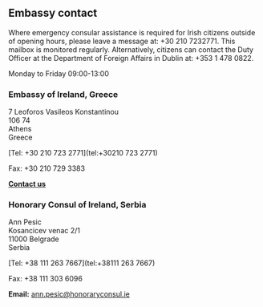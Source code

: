 ## Embassy contact

Where emergency consular assistance is required for Irish citizens outside of opening hours, please leave a message at: +30 210 7232771. This mailbox is monitored regularly. Alternatively, citizens can contact the Duty Officer at the Department of Foreign Affairs in Dublin at: +353 1 478 0822.

Monday to Friday 09:00-13:00

### Embassy of Ireland, Greece

7 Leoforos Vasileos Konstantinou   
106 74   
Athens   
Greece

[Tel: +30 210 723 2771](tel:+30210 723 2771)

Fax: +30 210 729 3383

[**Contact us**](/en/greece/athens/contact/)

### Honorary Consul of Ireland, Serbia

Ann Pesic   
Kosancicev venac 2/1   
11000 Belgrade   
Serbia

[Tel: +38 111 263 7667](tel:+38111 263 7667)

Fax: +38 111 303 6096

**Email:** [ann.pesic@honoraryconsul.ie](mailto:ann.pesic@honoraryconsul.ie)